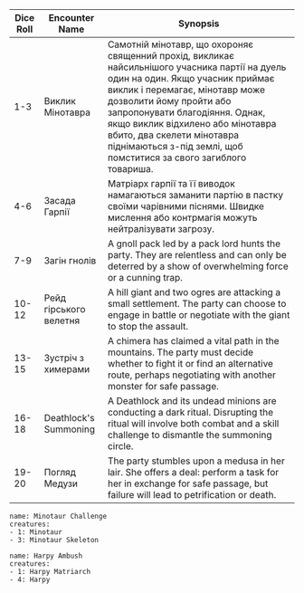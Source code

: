 | **Dice Roll** | **Encounter Name**     | **Synopsis**                                                                                                                                                                                                                                                                                                                                                             |
| ------------- | ---------------------- | ------------------------------------------------------------------------------------------------------------------------------------------------------------------------------------------------------------------------------------------------------------------------------------------------------------------------------------------------------------------------ |
| 1-3           | Виклик Мінотавра       | Самотній мінотавр, що охороняє священний прохід, викликає найсильнішого учасника партії на дуель один на один. Якщо учасник приймає виклик і перемагає, мінотавр може дозволити йому пройти або запропонувати благодіяння. Однак, якщо виклик відхилено або мінотавра вбито, два скелети мінотавра піднімаються з-під землі, щоб помститися за свого загиблого товариша. |
| 4-6           | Засада Гарпії          | Матріарх гарпії та її виводок намагаються заманити партію в пастку своїми чарівними піснями. Швидке мислення або контрмагія можуть нейтралізувати загрозу.                                                                                                                                                                                                               |
| 7-9           | Загін гнолів           | A gnoll pack led by a pack lord hunts the party. They are relentless and can only be deterred by a show of overwhelming force or a cunning trap.                                                                                                                                                                                                                         |
| 10-12         | Рейд гірського велетня | A hill giant and two ogres are attacking a small settlement. The party can choose to engage in battle or negotiate with the giant to stop the assault.                                                                                                                                                                                                                   |
| 13-15         | Зустріч з химерами     | A chimera has claimed a vital path in the mountains. The party must decide whether to fight it or find an alternative route, perhaps negotiating with another monster for safe passage.                                                                                                                                                                                  |
| 16-18         | Deathlock's Summoning  | A Deathlock and its undead minions are conducting a dark ritual. Disrupting the ritual will involve both combat and a skill challenge to dismantle the summoning circle.                                                                                                                                                                                                 |
| 19-20         | Погляд Медузи          | The party stumbles upon a medusa in her lair. She offers a deal: perform a task for her in exchange for safe passage, but failure will lead to petrification or death.                                                                                                                                                                                                   |
```encounter 
name: Minotaur Challenge
creatures: 
- 1: Minotaur
- 3: Minotaur Skeleton
```
```encounter 
name: Harpy Ambush
creatures: 
- 1: Harpy Matriarch 
- 4: Harpy
```